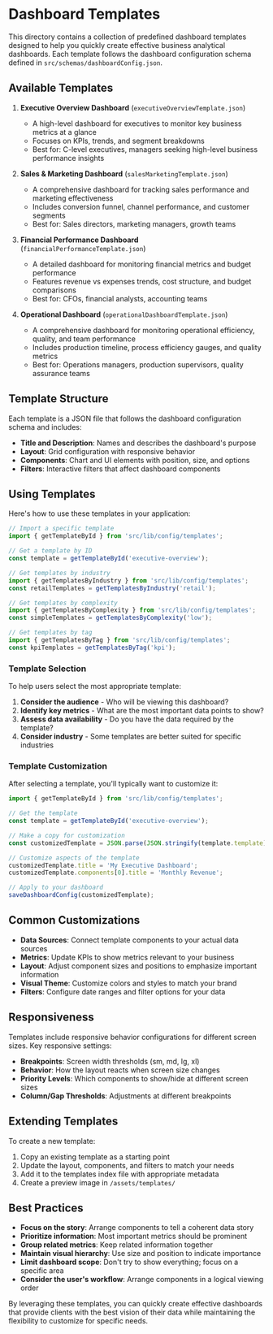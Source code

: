 # Dashboard Templates

This directory contains a collection of predefined dashboard templates designed to help you quickly create effective business analytical dashboards. Each template follows the dashboard configuration schema defined in `src/schemas/dashboardConfig.json`.

## Available Templates

1. **Executive Overview Dashboard** (`executiveOverviewTemplate.json`)
   - A high-level dashboard for executives to monitor key business metrics at a glance
   - Focuses on KPIs, trends, and segment breakdowns
   - Best for: C-level executives, managers seeking high-level business performance insights

2. **Sales & Marketing Dashboard** (`salesMarketingTemplate.json`)
   - A comprehensive dashboard for tracking sales performance and marketing effectiveness
   - Includes conversion funnel, channel performance, and customer segments
   - Best for: Sales directors, marketing managers, growth teams

3. **Financial Performance Dashboard** (`financialPerformanceTemplate.json`)
   - A detailed dashboard for monitoring financial metrics and budget performance
   - Features revenue vs expenses trends, cost structure, and budget comparisons
   - Best for: CFOs, financial analysts, accounting teams

4. **Operational Dashboard** (`operationalDashboardTemplate.json`)
   - A comprehensive dashboard for monitoring operational efficiency, quality, and team performance
   - Includes production timeline, process efficiency gauges, and quality metrics
   - Best for: Operations managers, production supervisors, quality assurance teams

## Template Structure

Each template is a JSON file that follows the dashboard configuration schema and includes:

- **Title and Description**: Names and describes the dashboard's purpose
- **Layout**: Grid configuration with responsive behavior
- **Components**: Chart and UI elements with position, size, and options
- **Filters**: Interactive filters that affect dashboard components

## Using Templates

Here's how to use these templates in your application:

```typescript
// Import a specific template
import { getTemplateById } from 'src/lib/config/templates';

// Get a template by ID
const template = getTemplateById('executive-overview');

// Get templates by industry
import { getTemplatesByIndustry } from 'src/lib/config/templates';
const retailTemplates = getTemplatesByIndustry('retail');

// Get templates by complexity
import { getTemplatesByComplexity } from 'src/lib/config/templates';
const simpleTemplates = getTemplatesByComplexity('low');

// Get templates by tag
import { getTemplatesByTag } from 'src/lib/config/templates';
const kpiTemplates = getTemplatesByTag('kpi');
```

### Template Selection

To help users select the most appropriate template:

1. **Consider the audience** - Who will be viewing this dashboard?
2. **Identify key metrics** - What are the most important data points to show?
3. **Assess data availability** - Do you have the data required by the template?
4. **Consider industry** - Some templates are better suited for specific industries

### Template Customization

After selecting a template, you'll typically want to customize it:

```typescript
import { getTemplateById } from 'src/lib/config/templates';

// Get the template
const template = getTemplateById('executive-overview');

// Make a copy for customization
const customizedTemplate = JSON.parse(JSON.stringify(template.template));

// Customize aspects of the template
customizedTemplate.title = 'My Executive Dashboard';
customizedTemplate.components[0].title = 'Monthly Revenue';

// Apply to your dashboard
saveDashboardConfig(customizedTemplate);
```

## Common Customizations

- **Data Sources**: Connect template components to your actual data sources
- **Metrics**: Update KPIs to show metrics relevant to your business
- **Layout**: Adjust component sizes and positions to emphasize important information
- **Visual Theme**: Customize colors and styles to match your brand
- **Filters**: Configure date ranges and filter options for your data

## Responsiveness

Templates include responsive behavior configurations for different screen sizes. Key responsive settings:

- **Breakpoints**: Screen width thresholds (sm, md, lg, xl)
- **Behavior**: How the layout reacts when screen size changes
- **Priority Levels**: Which components to show/hide at different screen sizes
- **Column/Gap Thresholds**: Adjustments at different breakpoints

## Extending Templates

To create a new template:

1. Copy an existing template as a starting point
2. Update the layout, components, and filters to match your needs
3. Add it to the templates index file with appropriate metadata
4. Create a preview image in `/assets/templates/`

## Best Practices

- **Focus on the story**: Arrange components to tell a coherent data story
- **Prioritize information**: Most important metrics should be prominent
- **Group related metrics**: Keep related information together
- **Maintain visual hierarchy**: Use size and position to indicate importance
- **Limit dashboard scope**: Don't try to show everything; focus on a specific area
- **Consider the user's workflow**: Arrange components in a logical viewing order

By leveraging these templates, you can quickly create effective dashboards that provide clients with the best vision of their data while maintaining the flexibility to customize for specific needs. 